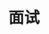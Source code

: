 ---
view: category
lang: zh-CN
order: 4      # Order of display in list categories
title: 面试
description: 面试题
excerpt: 面试题
slug: interview
meta:
  - property: og:image
    content: /blog/blog-background.jpg
  - name: twitter:image
    content: /blog/blog-background.jpg
---